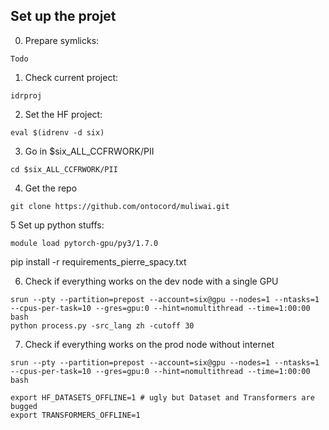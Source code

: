 ## Set up the projet 

0. Prepare symlicks:

 ```
Todo
 ```

1. Check current project:
 ```
idrproj
 ```
2. Set the HF project:
 ```
eval $(idrenv -d six)
 ```
3. Go in $six_ALL_CCFRWORK/PII
 ```
cd $six_ALL_CCFRWORK/PII 
 ```
4. Get the repo
 ```
git clone https://github.com/ontocord/muliwai.git
 ```

5 Set up python stuffs:
 ```
module load pytorch-gpu/py3/1.7.0 
 ```
pip install -r requirements_pierre_spacy.txt


6. Check if everything works on the dev node with a single GPU
 ```
srun --pty --partition=prepost --account=six@gpu --nodes=1 --ntasks=1 --cpus-per-task=10 --gres=gpu:0 --hint=nomultithread --time=1:00:00 bash
python process.py -src_lang zh -cutoff 30
 ```


7. Check if everything works on the prod node without internet
 ```
srun --pty --partition=prepost --account=six@gpu --nodes=1 --ntasks=1 --cpus-per-task=10 --gres=gpu:0 --hint=nomultithread --time=1:00:00 bash

export HF_DATASETS_OFFLINE=1 # ugly but Dataset and Transformers are bugged
export TRANSFORMERS_OFFLINE=1
 ```
